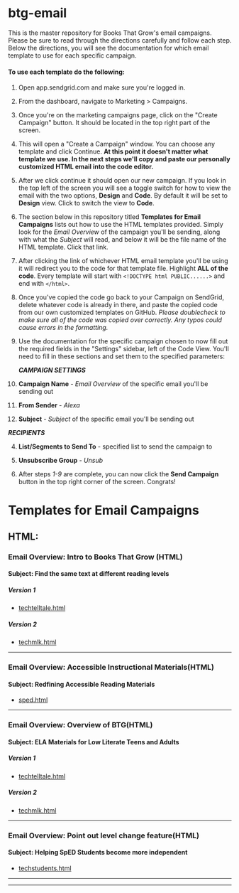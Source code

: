 # btg-email

This is the master repository for Books That Grow's email campaigns. Please be sure to read through the directions carefully and follow each step. Below the directions, you will see the documentation for which email template to use for each specific campaign.

#### To use each template do the following:

1. Open app.sendgrid.com and make sure you're logged in.

2. From the dashboard, navigate to Marketing > Campaigns.

3. Once you're on the marketing campaigns page, click on the "Create Campaign" button. It should be located in the top right part of the screen.

4. This will open a "Create a Campaign" window. You can choose any template and click Continue. **At this point it doesn't matter what template we use. In the next steps we'll copy and paste our personally customized HTML email into the code editor.**

5. After we click continue it should open our new campaign. If you look in the top left of the screen you will see a toggle switch for how to view the email with the two options, **Design** and **Code**. By default it will be set to **Design** view. Click to switch the view to **Code**.

6. The section below in this repository titled **Templates for Email Campaigns** lists out how to use the HTML templates provided. Simply look for the *Email Overview* of the campaign you'll be sending, along with what the *Subject* will read, and below it will be the file name of the HTML template. Click that link.

7. After clicking the link of whichever HTML email template you'll be using it will redirect you to the code for that template file. Highlight **ALL of the code**. Every template will start with `<!DOCTYPE html PUBLIC......>` and end with `</html>`.

8. Once you've copied the code go back to your Campaign on SendGrid, delete whatever code is already in there, and paste the copied code from our own customized templates on GitHub. *Please doublecheck to make sure all of the code was copied over correctly. Any typos could cause errors in the formatting.*

9. Use the documentation for the specific campaign chosen to now fill out the required fields in the "Settings" sidebar, left of the Code View. You'll need to fill in these sections and set them to the specified parameters:

   **_CAMPAIGN SETTINGS_**

  1. **Campaign Name** - *Email Overview* of the specific email you'll be sending out
  2. **From Sender** - *Alexa*
  3. **Subject** - *Subject* of the specific email you'll be sending out

   **_RECIPIENTS_**

  4. **List/Segments to Send To** - specified list to send the campaign to
  5. **Unsubscribe Group** - *Unsub*

10. After steps *1-9* are complete, you can now click the **Send Campaign** button in the top right corner of the screen. Congrats!


# Templates for Email Campaigns

## HTML:

### Email Overview: Intro to Books That Grow (HTML)
#### Subject: Find the same text at different reading levels
##### Version 1
- [techtelltale.html](../master/html-emails/techtelltale.html)

##### Version 2
- [techmlk.html](../master/html-emails/techmlk.html)

---

### Email Overview: Accessible Instructional Materials(HTML)
#### Subject: Redfining Accessible Reading Materials
- [sped.html](../master/html-emails/sped.html)

---

### Email Overview: Overview of BTG(HTML)
#### Subject: ELA Materials for Low Literate Teens and Adults
##### Version 1
- [techtelltale.html](../master/html-emails/techtelltale.html)

##### Version 2
- [techmlk.html](../master/html-emails/techmlk.html)

---

### Email Overview: Point out level change feature(HTML)
#### Subject: Helping SpED Students become more independent

- [techstudents.html](../master/html-emails/techstudents.html)

---

<!-- ##Mail Merge (Don't forget to add links before sending):##

###Email Overview: Intro to Books That Grow(Mail Merge)###
####Subject: Introducing Books That Grow for SpED ELA####
- intro.txt

---

###Email Overview: Your Invited to Try Books That Grow###
####Subject: Special Invitation: Try Books That Grow####
- specialoffer.txt

---

###Email Overview: From Least Restrictive / Most Inclusive###
####Subject: What's qualifies as the Last Restricive Method in 2017####
- 
 -->



---
<!-- Old Templates

#Documentation On Which Templates To Use For Specific Recipient#

###For Technology Consultants###
- Tell Tale + Students w/ Free Account = techtelltale.html
- MLK + Students w/ Free Account = techmlk.html
- Just Students w/ Free Account = techstudents.html

###For Teachers###
- Tell Tale + Students = teachertelltalestudents.html
- Tell Tale + Books = teachertelltalebooks.html
- MLK + Students = teachermlkstudents.html
- MLK + Books = teachermlkbooks.html -->





